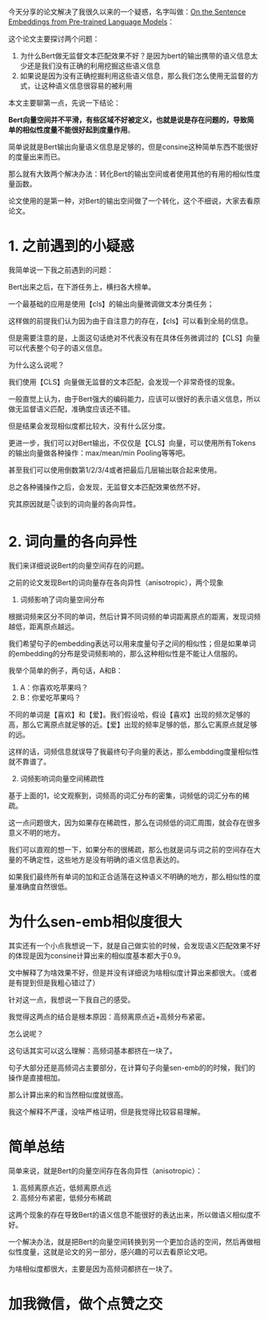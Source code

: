 今天分享的论文解决了我很久以来的一个疑惑，名字叫做：[On the Sentence Embeddings from Pre-trained Language Models](https://arxiv.org/pdf/2011.05864.pdf, "On the Sentence Embeddings from Pre-trained Language Models")：

这个论文主要探讨两个问题：

1. 为什么Bert做无监督文本匹配效果不好？是因为bert的输出携带的语义信息太少还是我们没有正确的利用挖掘这些语义信息
2. 如果说是因为没有正确挖掘利用这些语义信息，那么我们怎么使用无监督的方式，让这种语义信息很容易的被利用

本文主要聊第一点，先说一下结论：

**Bert向量空间并不平滑，有些区域不好被定义，也就是说是存在问题的，导致简单的相似性度量不能很好起到度量作用**。

简单说就是Bert输出向量语义信息是足够的，但是consine这种简单东西不能很好的度量出来而已。

那么就有大致两个解决办法：转化Bert的输出空间或者使用其他的有用的相似性度量函数。

论文使用的是第一种，对Bert的输出空间做了一个转化，这个不细说，大家去看原论文。

# 1. 之前遇到的小疑惑

我简单说一下我之前遇到的问题：

Bert出来之后，在下游任务上，横扫各大榜单。

一个最基础的应用是使用【cls】的输出向量微调做文本分类任务；

这样做的前提我们认为因为由于自注意力的存在，【cls】可以看到全局的信息。

但是需要注意的是，上面这句话绝对不代表没有在具体任务微调过的【CLS】向量可以代表整个句子的语义信息。

为什么这么说呢？

我们使用【CLS】向量做无监督的文本匹配，会发现一个非常奇怪的现象。

一般直觉上认为，由于Bert强大的编码能力，应该可以很好的表示语义信息，所以做无监督语义匹配，准确度应该还不错。

但是结果会发现相似度都比较大，没有什么区分度。

更进一步，我们可以对Bert输出，不仅仅是【CLS】向量，可以使用所有Tokens的输出向量做各种操作：max/mean/min Pooling等等吧。

甚至我们可以使用倒数第1/2/3/4或者把最后几层输出联合起来使用。

总之各种骚操作之后，会发现，无监督文本匹配效果依然不好。

究其原因就是👇谈到的词向量的各向异性。

# 2. 词向量的各向异性

我们来详细说说Bert的向量空间存在的问题。

之前的论文发现Bert的词向量存在各向异性（anisotropic），两个现象

1. 词频影响了词向量空间分布

根据词频来区分不同的单词，然后计算不同词频的单词距离原点的距离，发现词频越低，距离原点越远。

我们希望句子的embedding表达可以用来度量句子之间的相似性；但是如果单词的embedding的分布是受词频影响的，那么这种相似性是不能让人信服的。

我举个简单的例子，两句话，A和B：

1. A：你喜欢吃苹果吗？
2. B：你爱吃苹果吗？

不同的单词是【喜欢】和【爱】。我们假设哈，假设【喜欢】出现的频次足够的高，那么它离原点就足够的近。【爱】出现的频率足够的低，那么它离原点就足够的远。

这样的话，词频信息就误导了我最终句子向量的表达，那么embdding度量相似性就不靠谱了。

2. 词频影响词向量空间稀疏性

基于上面的1，论文观察到，词频高的词汇分布的密集，词频低的词汇分布的稀疏。

这一点问题很大，因为如果存在稀疏性，那么在词频低的词汇周围，就会存在很多意义不明的地方。

我们可以直观的想一下，如果分布的很稀疏，那么也就是词与词之前的空间存在大量的不确定性，这些地方是没有明确的语义信息表达的。

如果我们最终所有单词的加和正合适落在这种语义不明确的地方，那么相似性的度量准确度自然很低。

# 为什么sen-emb相似度很大

其实还有一个小点我想说一下，就是自己做实验的时候，会发现语义匹配效果不好的体现是因为consine计算出来的相似度基本都大于0.9。

文中解释了为啥效果不好，但是并没有详细说为啥相似度计算出来都很大。（或者是有提到但是我粗心错过了）

针对这一点，我想说一下我自己的感受。

我觉得这两点的结合是根本原因：高频离原点近+高频分布紧密。

怎么说呢？

这句话其实可以这么理解：高频词基本都挤在一块了。

句子大部分还是高频词占主要部分，在计算句子向量sen-emb的的时候，我们的操作是直接相加。

那么计算出来的和当然相似度就很高。

我这个解释不严谨，没啥严格证明，但是我觉得比较容易理解。

# 简单总结

简单来说，就是Bert的向量空间存在各向异性（anisotropic）：

1. 高频离原点近，低频离原点远
2. 高频分布紧密，低频分布稀疏

这两个现象的存在导致Bert的语义信息不能很好的表达出来，所以做语义相似度不好。

一个解决办法，就是把Bert的向量空间转换到另一个更加合适的空间，然后再做相似性度量，这就是论文的另一部分，感兴趣的可以去看原论文吧。

为啥相似度都很大，主要是因为高频词都挤在一块了。

# 加我微信，做个点赞之交